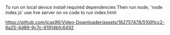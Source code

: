 To run on local device
install required dependencies
Then run node, 'node index.js'
use live server on vs code to run index.html

https://github.com/jcas96/Video-Downloader/assets/162757478/51091cc2-6a25-4d89-9c7c-61914bfc6492

